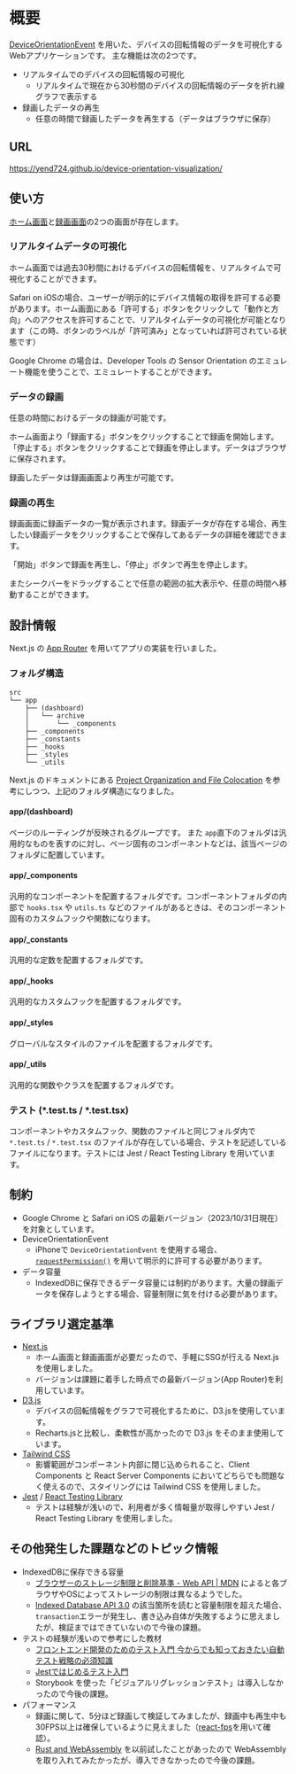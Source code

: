 
# 概要

[DeviceOrientationEvent](https://developer.mozilla.org/en-US/docs/Web/API/DeviceOrientationEvent) を用いた、デバイスの回転情報のデータを可視化するWebアプリケーションです。
主な機能は次の2つです。

- リアルタイムでのデバイスの回転情報の可視化
  - リアルタイムで現在から30秒間のデバイスの回転情報のデータを折れ線グラフで表示する
- 録画したデータの再生
  - 任意の時間で録画したデータを再生する（データはブラウザに保存）

## URL

https://yend724.github.io/device-orientation-visualization/

## 使い方

[ホーム画面](https://yend724.github.io/device-orientation-visualization/)と[録画画面](https://yend724.github.io/device-orientation-visualization/archive/)の2つの画面が存在します。

### リアルタイムデータの可視化

ホーム画面では過去30秒間におけるデバイスの回転情報を、リアルタイムで可視化することができます。

Safari on iOSの場合、ユーザーが明示的にデバイス情報の取得を許可する必要があります。ホーム画面にある「許可する」ボタンをクリックして「動作と方向」へのアクセスを許可することで、リアルタイムデータの可視化が可能となります（この時、ボタンのラベルが「許可済み」となっていれば許可されている状態です）

Google Chrome の場合は、Developer Tools の Sensor Orientation のエミュレート機能を使うことで、エミュレートすることができます。

### データの録画

任意の時間におけるデータの録画が可能です。

ホーム画面より「録画する」ボタンをクリックすることで録画を開始します。「停止する」ボタンをクリックすることで録画を停止します。データはブラウザに保存されます。

録画したデータは録画画面より再生が可能です。

### 録画の再生

録画画面に録画データの一覧が表示されます。録画データが存在する場合、再生したい録画データをクリックすることで保存してあるデータの詳細を確認できます。

「開始」ボタンで録画を再生し、「停止」ボタンで再生を停止します。

またシークバーをドラッグすることで任意の範囲の拡大表示や、任意の時間へ移動することができます。

## 設計情報

Next.js の [App Router](https://nextjs.org/docs/app) を用いてアプリの実装を行いました。

### フォルダ構造

```shell
src
└── app
    ├── (dashboard)
    │   └── archive
    │       └── _components
    ├── _components
    ├── _constants
    ├── _hooks
    ├── _styles
    └── _utils
```

Next.js のドキュメントにある [Project Organization and File Colocation](https://nextjs.org/docs/app/building-your-application/routing/colocation) を参考にしつつ、上記のフォルダ構造になりました。

#### app/(dashboard)

ページのルーティングが反映されるグループです。
また `app`直下のフォルダは汎用的なものを表すのに対し、ページ固有のコンポーネントなどは、該当ページのフォルダに配置しています。

#### app/_components

汎用的なコンポーネントを配置するフォルダです。コンポーネントフォルダの内部で `hooks.tsx` や `utils.ts` などのファイルがあるときは、そのコンポーネント固有のカスタムフックや関数になります。

#### app/_constants

汎用的な定数を配置するフォルダです。

#### app/_hooks

汎用的なカスタムフックを配置するフォルダです。

#### app/_styles

グローバルなスタイルのファイルを配置するフォルダです。

#### app/_utils

汎用的な関数やクラスを配置するフォルダです。

### テスト (*.test.ts / *.test.tsx)

コンポーネントやカスタムフック、関数のファイルと同じフォルダ内で `*.test.ts` / `*.test.tsx` のファイルが存在している場合、テストを記述しているファイルになります。テストには Jest / React Testing Library を用いています。

## 制約

- Google Chrome と Safari on iOS の最新バージョン（2023/10/31日現在）を対象としています。
- DeviceOrientationEvent
  - iPhoneで `DeviceOrientationEvent` を使用する場合、[`requestPermission()`](https://www.w3.org/TR/orientation-event/#dom-deviceorientationevent-requestpermission) を用いて明示的に許可する必要があります。
- データ容量
  - IndexedDBに保存できるデータ容量には制約があります。大量の録画データを保存しようとする場合、容量制限に気を付ける必要があります。

## ライブラリ選定基準

- [Next.js](https://nextjs.org/)
  - ホーム画面と録画画面が必要だったので、手軽にSSGが行える Next.js を使用しました。
  - バージョンは課題に着手した時点での最新バージョン(App Router)を利用しています。
- [D3.js](https://d3js.org/)
  - デバイスの回転情報をグラフで可視化するために、D3.jsを使用しています。
  - Recharts.jsと比較し、柔軟性が高かったので D3.js をそのまま使用しています。
- [Tailwind CSS](https://tailwindcss.com/)
  - 影響範囲がコンポーネント内部に閉じ込められること、Client Components と React Server Components においてどちらでも問題なく使えるので、スタイリングには Tailwind CSS を使用しました。
- [Jest](https://jestjs.io/ja/) / [React Testing Library](https://testing-library.com/docs/react-testing-library/intro/)
  - テストは経験が浅いので、利用者が多く情報量が取得しやすい Jest / React Testing Library を使用しました。

## その他発生した課題などのトピック情報
- IndexedDBに保存できる容量
  - [ブラウザーのストレージ制限と削除基準 - Web API | MDN](https://developer.mozilla.org/ja/docs/Web/API/Storage_API/Storage_quotas_and_eviction_criteria) によると各ブラウザやOSによってストレージの制限は異なるようでした。
  - [Indexed Database API 3.0](https://w3c.github.io/IndexedDB/#ref-for-quotaexceedederror%E2%91%A5:~:text=If%20an%20error%20occurs%20while%20writing%20the%20changes%20to%20the%20database%2C%20then%20run%20abort%20a%20transaction%20with%20transaction%20and%20an%20appropriate%20type%20for%20the%20error%2C%20for%20example%20%22QuotaExceededError%22%20or%20%22UnknownError%22%20DOMException%2C%20and%20terminate%20these%20steps) の該当箇所を読むと容量制限を超えた場合、`transaction`エラーが発生し、書き込み自体が失敗するように思えましたが、検証まではできていないので今後の課題。
- テストの経験が浅いので参考にした教材
  - [フロントエンド開発のためのテスト入門 今からでも知っておきたい自動テスト戦略の必須知識](https://amzn.asia/d/ejDzZkz)
  - [Jestではじめるテスト入門](https://peaks.cc/books/testing_with_jest)
  - Storybook を使った「ビジュアルリグレッションテスト」は導入しなかったので今後の課題。
- パフォーマンス
  - 録画に関して、5分ほど録画して検証してみましたが、録画中も再生中も30FPS以上は確保しているように見えました（[react-fps](https://github.com/JohannesKlauss/react-fps)を用いて確認）。
  - [Rust and WebAssembly](https://rustwasm.github.io/docs/book/) を以前試したことがあったので WebAssembly を取り入れてみたかったが、導入できなかったので今後の課題。